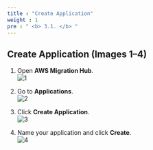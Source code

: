 ```yaml
---
title : "Create Application"
weight : 1
pre : " <b> 3.1. </b> "
---
```


## Create Application (Images 1–4)

1) Open **AWS Migration Hub**.  
![1](/images/erp/1.png)

2) Go to **Applications**.  
![2](/images/erp/2.png)

3) Click **Create Application**.  
![3](/images/erp/3.png)

4) Name your application and click **Create**.  
![4](/images/erp/4.png)
